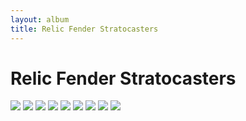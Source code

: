 ```yaml
---
layout: album
title: Relic Fender Stratocasters
---
```


# Relic Fender Stratocasters

![](https://guitarpickersaz.com/wp-content/uploads/2017/10/20171010_155505-1.jpg)
![](https://www.eyguitarmusic.com/assets/images/s-l1600%20(1).jpg)
![](https://guitar.com/wp-content/uploads/2017/03/Guitar-Bass-March-1.jpg)
![](https://wildwestguitars.com/images/2/1726/fender-1960-stratocaster-heavy-relic-vintage-white-r79634-7_(4)__wwg.jpg)
![](https://wildwestguitars.com/images/2/2042/fender-1965-stratocaster-relic-vintage-white-r77516-body-l__wwg.jpg)
![](https://wildwestguitars.com/images/2/2006/fender-1969-stratocaster-relic-vintage-white-rr78879-body-ft__wwg.jpg)
![](https://www.vintageandrare.com/blog/wp-content/uploads/2016/02/vintage-guitars-for-sale-45.jpg)
![](https://th.bing.com/th/id/R12e60f065105ded9a772f87b1a4cae59?rik=eMHpvgQmxJSwVg&riu=http%3a%2f%2f2.bp.blogspot.com%2f-q_QrIidsSNk%2fT9ZIL3DuPDI%2fAAAAAAAAE0k%2fkalR_TgGMr4%2fs1600%2f%252524%252528KGrHqR%25252C%252521m%252521E-rGnGg8LBP1VmMj9fQ%25257E%25257E60_57.JPG)
![](https://58eca9fdf76150b92bfa-3586c28d09a33a8c605ed79290ca82aa.ssl.cf3.rackcdn.com/fender-custom-shop-62-stratocaster-heavy-relic-vintage-white-over-burgundy-mist-349870.jpg)